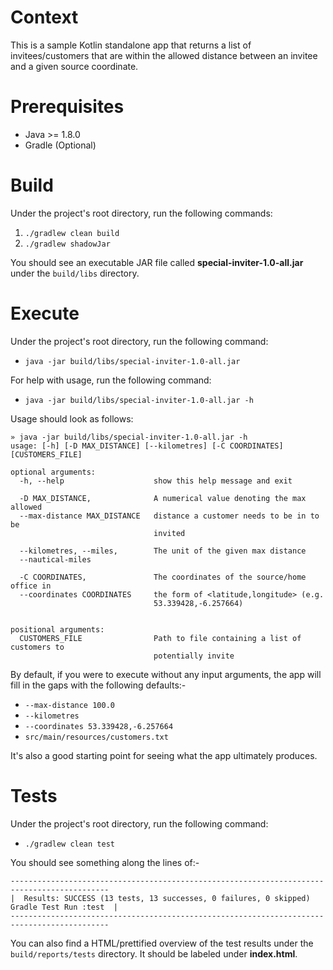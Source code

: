 # Context
This is a sample Kotlin standalone app that returns a list of invitees/customers that are within the allowed distance between
an invitee and a given source coordinate.

# Prerequisites
- Java >= 1.8.0
- Gradle (Optional)

# Build
Under the project's root directory, run the following commands:
1. ```./gradlew clean build```
2. ```./gradlew shadowJar```

You should see an executable JAR file called **special-inviter-1.0-all.jar** under the ```build/libs``` directory.

# Execute
Under the project's root directory, run the following command:
- ```java -jar build/libs/special-inviter-1.0-all.jar```

For help with usage, run the following command:
 - ```java -jar build/libs/special-inviter-1.0-all.jar -h```

Usage should look as follows:
```
» java -jar build/libs/special-inviter-1.0-all.jar -h
usage: [-h] [-D MAX_DISTANCE] [--kilometres] [-C COORDINATES] [CUSTOMERS_FILE]

optional arguments:
  -h, --help                    show this help message and exit

  -D MAX_DISTANCE,              A numerical value denoting the max allowed
  --max-distance MAX_DISTANCE   distance a customer needs to be in to be
                                invited

  --kilometres, --miles,        The unit of the given max distance
  --nautical-miles

  -C COORDINATES,               The coordinates of the source/home office in
  --coordinates COORDINATES     the form of <latitude,longitude> (e.g.
                                53.339428,-6.257664)


positional arguments:
  CUSTOMERS_FILE                Path to file containing a list of customers to
                                potentially invite
```

By default, if you were to execute without any input arguments, the app will fill in the gaps with the following defaults:-
- ```--max-distance 100.0```
- ```--kilometres```
- ```--coordinates 53.339428,-6.257664```
- ```src/main/resources/customers.txt```

It's also a good starting point for seeing what the app ultimately produces.

# Tests
Under the project's root directory, run the following command:
- ```./gradlew clean test```

You should see something along the lines of:-
```
--------------------------------------------------------------------------------------------
|  Results: SUCCESS (13 tests, 13 successes, 0 failures, 0 skipped) Gradle Test Run :test  |
--------------------------------------------------------------------------------------------
```

You can also find a HTML/prettified overview of the test results under the ```build/reports/tests``` directory. It should be labeled under **index.html**.